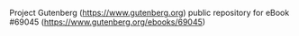 Project Gutenberg (https://www.gutenberg.org) public repository for eBook #69045 (https://www.gutenberg.org/ebooks/69045)
